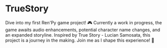 # TrueStory
 Dive into my first Ren'Py game project! 🎮 Currently a work in progress, the game awaits audio enhancements, potential character name changes, and an expanded storyline. Inspired by True Story - Lucian Samosata, this project is a journey in the making. Join me as I shape this experience! 🌟
